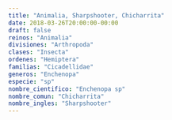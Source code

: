 ```yaml
---
title: "Animalia, Sharpshooter, Chicharrita"
date: 2018-03-26T20:00:00-00:00
draft: false
reinos: "Animalia"
divisiones: "Arthropoda"
clases: "Insecta"
ordenes: "Hemiptera"
familias: "Cicadellidae"
generos: "Enchenopa"
especie: "sp"
nombre_cientifico: "Enchenopa sp"
nombre_comun: "Chicharrita"
nombre_ingles: "Sharpshooter"
---
```

